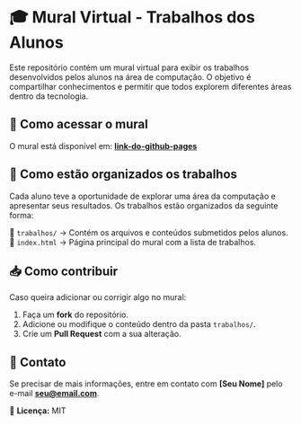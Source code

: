 # 🎓 Mural Virtual - Trabalhos dos Alunos  

Este repositório contém um mural virtual para exibir os trabalhos desenvolvidos pelos alunos na área de computação. O objetivo é compartilhar conhecimentos e permitir que todos explorem diferentes áreas dentro da tecnologia.  

## 🚀 Como acessar o mural  
O mural está disponível em: **[link-do-github-pages](https://seuusuario.github.io/nome-do-repositorio/)**  

## 📝 Como estão organizados os trabalhos  
Cada aluno teve a oportunidade de explorar uma área da computação e apresentar seus resultados. Os trabalhos estão organizados da seguinte forma:  

📂 `trabalhos/` → Contém os arquivos e conteúdos submetidos pelos alunos.  
📜 `index.html` → Página principal do mural com a lista de trabalhos.  

## 📥 Como contribuir  
Caso queira adicionar ou corrigir algo no mural:  
1. Faça um **fork** do repositório.  
2. Adicione ou modifique o conteúdo dentro da pasta `trabalhos/`.  
3. Crie um **Pull Request** com a sua alteração.  

## 📧 Contato  
Se precisar de mais informações, entre em contato com **[Seu Nome]** pelo e-mail **seu@email.com**.  

🔗 **Licença:** MIT  
